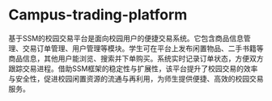 # Campus-trading-platform
基于SSM的校园交易平台是面向校园用户的便捷交易系统。它包含商品信息管理、交易订单管理、用户管理等模块。学生可在平台上发布闲置物品、二手书籍等商品信息，其他用户能浏览、搜索并下单购买。系统实时记录订单状态，方便双方跟踪交易进程。借助SSM框架的稳定性与扩展性，该平台提升了校园交易的效率与安全性，促进校园闲置资源的流通与再利用，为师生提供便捷、高效的校园交易服务。
